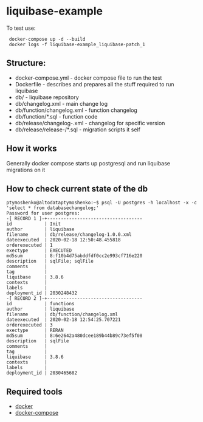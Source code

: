 # liquibase-example

To test use:

     docker-compose up -d --build 
     docker logs -f liquibase-example_liquibase-patch_1
     
## Structure:

* docker-compose.yml - docker compose file to run the test
* Dockerfile - describes and prepares all the stuff required to run liquibase
* db/ - liquibase repository
* db/changelog.xml - main change log
* db/function/changelog.xml - function changelog
* db/function/*.sql - function code
* db/release/changelog-<version>.xml - changelog for specific version
* db/release/release-<version>/*.sql - migration scripts it self

## How it works

Generally docker compose starts up postgresql and run liquibase migrations on it

## How to check current state of the db

    ptymoshenko@altodataptymoshenko:~$ psql -U postgres -h localhost -x -c 'select * from databasechangelog;'
    Password for user postgres:
    -[ RECORD 1 ]-+-----------------------------------
    id            | Init
    author        | liquibase
    filename      | db/release/changelog-1.0.0.xml
    dateexecuted  | 2020-02-18 12:50:48.455818
    orderexecuted | 1
    exectype      | EXECUTED
    md5sum        | 8:f10b4d75abddfdf0cc2e993cf716e220
    description   | sqlFile; sqlFile
    comments      |
    tag           |
    liquibase     | 3.8.6
    contexts      |
    labels        |
    deployment_id | 2030248432
    -[ RECORD 2 ]-+-----------------------------------
    id            | functions
    author        | liquibase
    filename      | db/function/changelog.xml
    dateexecuted  | 2020-02-18 12:54:25.707221
    orderexecuted | 3
    exectype      | RERAN
    md5sum        | 8:6e2642a480dcee189b44b89c73ef5f08
    description   | sqlFile
    comments      |
    tag           |
    liquibase     | 3.8.6
    contexts      |
    labels        |
    deployment_id | 2030465682

## Required tools
* [docker](https://docs.docker.com/install/)
* [docker-compose](https://docs.docker.com/compose/install/)
